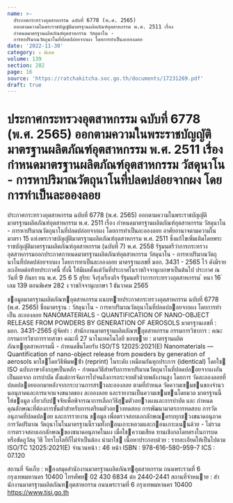 ```yaml
---
name: >-
  ประกาศกระทรวงอุตสาหกรรม ฉบับที่ 6778 (พ.ศ. 2565)
  ออกตามความในพระราชบัญญัติมาตรฐานผลิตภัณฑ์อุตสาหกรรม พ.ศ. 2511 เรื่อง
  กำหนดมาตรฐานผลิตภัณฑ์อุตสาหกรรม วัสดุนาโน -
  การหาปริมาณวัตถุนาโนที่ปลดปล่อยจากผง โดยการทำเป็นละอองลอย
date: '2022-11-30'
category: ง พิเศษ
volume: 139
section: 282
page: 16
source: 'https://ratchakitcha.soc.go.th/documents/17231269.pdf'
draft: true
---
```


# ประกาศกระทรวงอุตสาหกรรม ฉบับที่ 6778 (พ.ศ. 2565) ออกตามความในพระราชบัญญัติมาตรฐานผลิตภัณฑ์อุตสาหกรรม พ.ศ. 2511 เรื่อง กำหนดมาตรฐานผลิตภัณฑ์อุตสาหกรรม วัสดุนาโน - การหาปริมาณวัตถุนาโนที่ปลดปล่อยจากผง โดยการทำเป็นละอองลอย

ประกาศกระทรวงอุตสาหกรรม ฉบับที่ 6778 (พ.ศ. 2565) ออกตามความในพระราชบัญญัติมาตรฐานผลิตภัณฑ์อุตสาหกรรม พ.ศ. 2511 เรื่อง กำหนดมาตรฐานผลิตภัณฑ์อุตสาหกรรม วัสดุนาโน - การหาปริมาณวัตถุนาโนที่ปลดปล่อยจากผง โดยการทำเป็นละอองลอย อาศัยอานาจตามความในมาตรา 15 แห่งพระราชบัญญัติมาตรฐานผลิตภัณฑ์อุตสาหกรรม พ.ศ. 2511 ซึ่งแก้ไขเพิ่มเติมโดยพระราชบัญญัติมาตรฐานผลิตภัณฑ์อุตสาหกรรม (ฉบับที่ 7) พ.ศ. 2558 รัฐมนตรีว่าการกระทรวงอุตสาหกรรมออกประกาศกาหนดมาตรฐานผลิตภัณฑ์อุตสาหกรรม วัสดุนาโน - การหาปริมาณวัตถุนาโนที่ปลดปล่อยจากผง โดยการทาเป็นละอองลอย มาตรฐานเลขที่ มอก. 3431 - 2565 ไว้ ดังมีรายละเอียดต่อท้ายประกาศนี้ ทั้งนี้ ให้มีผลตั้งแต่วันที่ประกาศในราชกิจจานุเบกษาเป็นต้นไป ประกาศ ณ วันที่ 9 กันยา ยน พ.ศ. 25 6 5 สุริยะ จึงรุ่งเรืองกิจ รัฐมนตรีว่าการกระทรวงอุตสาหกรรม ้ หนา 16 ่ เลม 139 ตอนพิเศษ 282 ง ราชกิจจานุเบกษา 1 ธันวาคม 2565

ขอมูลมาตรฐานผลิตภัณฑอุตสาหกรรม แนบทายประกาศกระทรวงอุตสาหกรรม ฉบับที่ 6778 (พ.ศ. 2565) ชื่อมาตรฐาน : วัสดุนาโน - การหาปริมาณวัตถุนาโนที่ปลดปลอยจากผง โดยการทําเป็น ละอองลอย NANOMATERIALS - QUANTIFICATION OF NANO-OBJECT RELEASE FROM POWDERS BY GENERATION OF AEROSOLS มาตรฐานเลขที่ : มอก. 3431-2565 ผู้จัดทํา : สํานักงานมาตรฐานผลิตภัณฑอุตสาหกรรม กรรมการวิชาการ : คณะกรรมการวิชาการรายสาขา คณะที่ 27 นาโนเทคโนโลยี ขอบขาย : มาตรฐานผลิตภัณฑอุตสาหกรรมนี้ - กําหนดขึ้นโดยรับ ISO/TS 12025:2021(E) Nanomaterials — Quantification of nano-object release from powders by generation of aerosols มาใชโดยวิธีพิมพซ้ํา (reprint) ในระดับ เหมือนกันทุกประการ (identical) โดยใช ISO ฉบับภาษาอังกฤษเป็นหลัก - กําหนดวิธีสําหรับการหาปริมาณวัตถุนาโนที่ปลดปลอยจากผงอันเป็นผลจาก การบําบัด ตั้งแต่การจัดการไปจนถึงการกระจายตัวด้วยพลังงานสูง โดยการ วัดละอองลอยที่ปลดปลอยออกมาหลังจากกระบวนการสรางละอองลอย ตามที่กําหนด วัดความเขมขนของจํานวนอนุภาคและการแจกแจงขนาดของ ละอองลอย และรายงานเป็นความเขมขนโดยมวล มาตรฐานนี้ให้ขอมูล เกี่ยวกับปจจัยเพื่อพิจารณาการเลือกวิธีสุมตัวอยางผงและการบําบัด และ กําหนดคุณลักษณะที่ต้องการขั้นต่ําสําหรับการเตรียมตัวอยางทดสอบ การพัฒนามาตรการทดสอบ การวัดอนุภาคที่ปลดปลอย และการรายงาน ขอมูล เพื่อตรวจสอบเอกลักษณครบทุกชวงขนาดอนุภาค การวัดปริมาณ วัตถุนาโนในมาตรฐานนี้รวมทั้งกอนเกาะหลวมและกอนเกาะแนนด้วย - ไม่รวมการตรวจสอบเอกลักษณของขนาดอนุภาคในผง เมื่อใชความเสียด ทานเชิงกลโดยตรงในการบดหรือขัดถูวัสดุ วิธี ไทรโบโลยีก็ไม่จําเป็นต้อง นํามาใช เนื้อหาประกอบด้วย : รายละเอียดให้เป็นไปตาม ISO/TC 12025:2021(E) จํานวนหน้า : 46 หน้า ISBN : 978-616-580-959-7 ICS : 07.120

สถานที่ จัดเก็บ : หองสมุดสํานักงานมาตรฐานผลิตภัณฑอุตสาหกรรม ถนนพระรามที่ 6 กรุงเทพมหานคร 10400 โทรศัพท 02 430 6834 ต่อ 2440-2441 สถานที่จําหนาย : สํานักงานมาตรฐานผลิตภัณฑอุตสาหกรรม ถนนพระรามที่ 6 กรุงเทพมหานคร 10400 https://www.tisi.go.th
